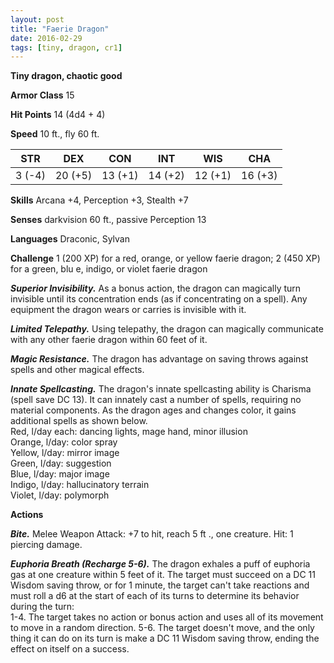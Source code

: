 ```yaml
---
layout: post
title: "Faerie Dragon"
date: 2016-02-29
tags: [tiny, dragon, cr1]
---
```


**Tiny dragon, chaotic good**

**Armor Class** 15

**Hit Points** 14 (4d4 + 4)

**Speed** 10 ft., fly 60 ft.

|   STR   |   DEX   |   CON   |   INT   |   WIS   |   CHA   |
|:-----:|:-----:|:-----:|:-----:|:-----:|:-----:|
| 3 (-4) | 20 (+5) | 13 (+1) | 14 (+2) | 12 (+1) | 16 (+3) |

**Skills** Arcana +4, Perception +3, Stealth +7

**Senses** darkvision 60 ft., passive Perception 13

**Languages** Draconic, Sylvan

**Challenge** 1 (200 XP) for a red, orange, or yellow faerie dragon; 2 (450 XP) for a green, blu e, indigo, or violet faerie dragon

***Superior Invisibility.*** As a bonus action, the dragon can magically turn invisible until its concentration ends (as if concentrating on a spell). Any equipment the dragon wears or carries is invisible with it. 

***Limited Telepathy.*** Using telepathy, the dragon can magically communicate with any other faerie dragon within 60 feet of it.

***Magic Resistance.*** The dragon has advantage on saving throws against spells and other magical effects.

***Innate Spellcasting.*** The dragon's innate spellcasting ability is Charisma (spell save DC 13). It can innately cast a number of spells, requiring no material components. As the dragon ages and changes color, it gains additional spells as shown below.  
Red, l/day each: dancing lights, mage hand, minor illusion  
Orange, l/day: color spray  
Yellow, l/day: mirror image  
Green, l/day: suggestion  
Blue, l/day: major image  
Indigo, l/day: hallucinatory terrain  
Violet, l/day: polymorph

**Actions** 

***Bite.*** Melee Weapon Attack: +7 to hit, reach 5 ft ., one creature. Hit: 1 piercing damage.

***Euphoria Breath (Recharge 5-6).*** The dragon exhales a puff of euphoria gas at one creature within 5 feet of it. The target must succeed on a DC 11 Wisdom saving throw, or for 1 minute, the target can't take reactions and must roll a d6 at the start of each of its turns to determine its behavior during the turn:  
1-4. The target takes no action or bonus action and uses all of its movement to move in a random direction.
5-6. The target doesn't move, and the only thing it can do on its turn is make a DC 11 Wisdom saving throw, ending the effect on itself on a success.